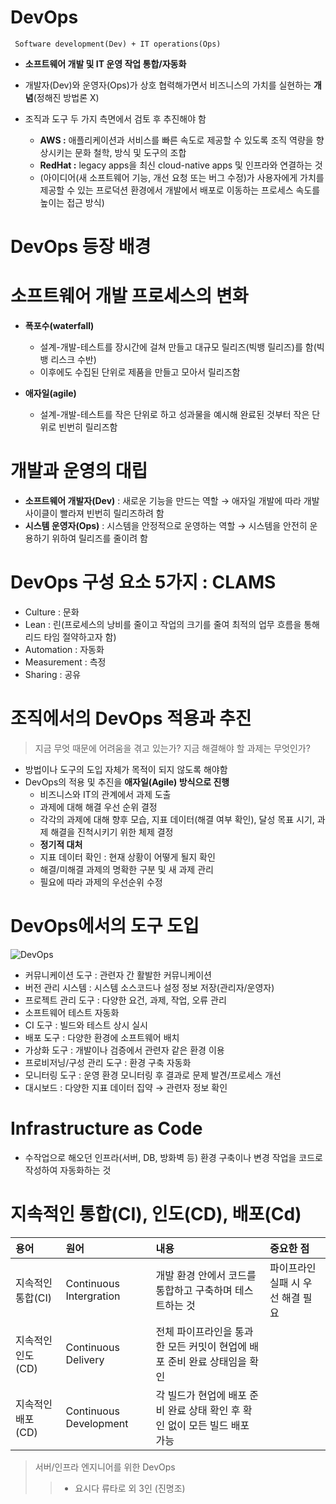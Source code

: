 # DevOps
` Software development(Dev) + IT operations(Ops)` 
- **소프트웨어 개발 및 IT 운영 작업 통합/자동화**
- 개발자(Dev)와 운영자(Ops)가 상호 협력해가면서 비즈니스의 가치를 실현하는 **개념**(정해진 방법론 X)
- 조직과 도구 두 가지 측면에서 검토 후 추진해야 함 

  - **AWS :** 애플리케이션과 서비스를 빠른 속도로 제공할 수 있도록 조직 역량을 향상시키는 문화 철학, 방식 및 도구의 조합
  - **RedHat :** legacy apps을 최신 cloud-native apps 및 인프라와 연결하는 것
  - (아이디어(새 소프트웨어 기능, 개선 요청 또는 버그 수정)가 사용자에게 가치를 제공할 수 있는 프로덕션 환경에서 개발에서 배포로 이동하는 프로세스 속도를 높이는 접근 방식)  

# DevOps 등장 배경
# 소프트웨어 개발 프로세스의 변화
- **폭포수(waterfall)**
  - 설계-개발-테스트를 장시간에 걸쳐 만들고 대규모 릴리즈(빅뱅 릴리즈)를 함(빅뱅 리스크 수반)
  - 이후에도 수집된 단위로 제품을 만들고 모아서 릴리즈함  

- **애자일(agile)**
  - 설계-개발-테스트를 작은 단위로 하고 성과물을 예시해 완료된 것부터 작은 단위로 빈번히 릴리즈함  

# 개발과 운영의 대립
- **소프트웨어 개발자(Dev)** : 새로운 기능을 만드는 역할 → 애자일 개발에 따라 개발 사이클이 빨라져 빈번히 릴리즈하려 함
- **시스템 운영자(Ops)** : 시스템을 안정적으로 운영하는 역할 → 시스템을 안전히 운용하기 위하여 릴리즈를 줄이려 함  

# DevOps 구성 요소 5가지 : CLAMS
- Culture : 문화
- Lean : 린(프로세스의 낭비를 줄이고 작업의 크기를 줄여 최적의 업무 흐름을 통해 리드 타임 절약하고자 함)
- Automation : 자동화
- Measurement : 측정
- Sharing : 공유  

# 조직에서의 DevOps 적용과 추진
> 지금 무엇 때문에 어려움을 겪고 있는가?
> 지금 해결해야 할 과제는 무엇인가?
- 방법이나 도구의 도입 자체가 목적이 되지 않도록 해야함
- DevOps의 적용 및 추진을 **애자일(Agile) 방식으로 진행**
  - 비즈니스와 IT의 관계에서 과제 도출
  - 과제에 대해 해결 우선 순위 결정
  - 각각의 과제에 대해 향후 모습, 지표 데이터(해결 여부 확인), 달성 목표 시기, 과제 해결을 진척시키기 위한 체제 결정
  - **정기적 대처**
  - 지표 데이터 확인 : 현재 상황이 어떻게 될지 확인
  - 해결/미해결 과제의 명확한 구분 및 새 과제 관리
  - 필요에 따라 과제의 우선순위 수정  

# DevOps에서의 도구 도입

![DevOps](https://github.com/7ahyeon/Study/assets/107123698/1306774f-fde2-4cb1-b213-b76b43bfb919)

- 커뮤니케이션 도구 : 관련자 간 활발한 커뮤니케이션
- 버전 관리 시스템 : 시스템 소스코드나 설정 정보 저장(관리자/운영자)
- 프로젝트 관리 도구 : 다양한 요건, 과제, 작업, 오류 관리
- 소프트웨어 테스트 자동화
- CI 도구 : 빌드와 테스트 상시 실시
- 배포 도구 : 다양한 환경에 소프트웨어 배치
- 가상화 도구 : 개발이나 검증에서 관련자 같은 환경 이용
- 프로비저닝/구성 관리 도구 : 환경 구축 자동화
- 모니터링 도구 : 운영 환경 모니터링 후 결과로 문제 발견/프로세스 개선
- 대시보드 : 다양한 지표 데이터 집약  → 관련자 정보 확인  

# Infrastructure as Code
- 수작업으로 해오던 인프라(서버, DB, 방화벽 등) 환경 구축이나 변경 작업을 코드로 작성하여 자동화하는 것  


# 지속적인 통합(CI), 인도(CD), 배포(Cd)

|용어|원어|내용|중요한 점|
|:---|:---|:---|:---|
|지속적인 통합(CI)|Continuous Intergration|개발 환경 안에서 코드를 통합하고 구축하며 테스트하는 것|파이프라인 실패 시 우선 해결 필요|
|지속적인 인도(CD)|Continuous Delivery|전체 파이프라인을 통과한 모든 커밋이 현업에 배포 준비 완료 상태임을 확인||
|지속적인 배포(CD)|Continuous Development|각 빌드가 현업에 배포 준비 완료 상태 확인 후 확인 없이 모든 빌드 배포 가능||  

> 서버/인프라 엔지니어를 위한 DevOps
> > - 요시다 류타로 외 3인 (진명조)

